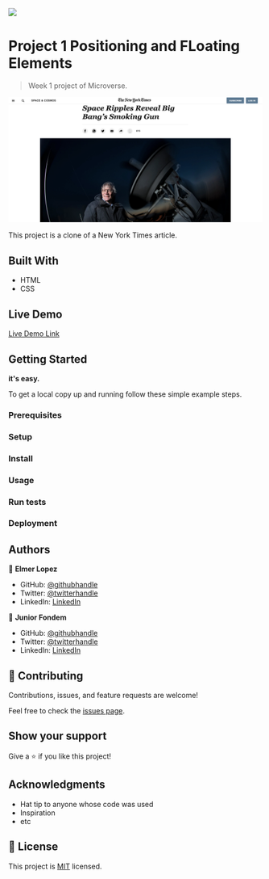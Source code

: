 ![](https://img.shields.io/badge/Microverse-blueviolet)

# Project 1 Positioning and FLoating Elements

> Week 1 project of Microverse.

<img src="img/ScreeShot-wk1Proj.png" width="700">

This project is a clone of a New York Times article.

## Built With

- HTML
- CSS

## Live Demo

[Live Demo Link](https://memelopez.github.io/microV-wk1proj/)

## Getting Started

**it's easy.**

To get a local copy up and running follow these simple example steps.

### Prerequisites

### Setup

### Install

### Usage

### Run tests

### Deployment

## Authors

👤 **Elmer Lopez**

- GitHub: [@githubhandle](https://github.com/memelopez)
- Twitter: [@twitterhandle](https://www.linkedin.com/in/elmer-lopez-51b187200/)
- LinkedIn: [LinkedIn](https://twitter.com/memelopez10)

👤 **Junior Fondem**

- GitHub: [@githubhandle](GitHub.com/Fondem-Jr)
- Twitter: [@twitterhandle](https://twitter.com/twitterhandle)
- LinkedIn: [LinkedIn](https://linkedin.com/Fondem_Junior)

## 🤝 Contributing

Contributions, issues, and feature requests are welcome!

Feel free to check the [issues page](issues/).

## Show your support

Give a ⭐️ if you like this project!

## Acknowledgments

- Hat tip to anyone whose code was used
- Inspiration
- etc

## 📝 License

This project is [MIT](lic.url) licensed.
